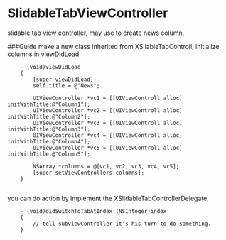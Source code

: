 SlidableTabViewController
=========================

slidable tab view controller, may use to create news column. 

###Guide
make a new class inherited from XSliableTabControll, initialize columns in viewDidLoad

```
	- (void)viewDidLoad 
	{
		[super viewDidLoad];
		self.title = @"News";
			
		UIViewController *vc1 = [[UIViewControll alloc] initWithTitle:@"Column1"];
		UIViewController *vc2 = [[UIViewControll alloc] initWithTitle:@"Column2"];
		UIViewController *vc3 = [[UIViewControll alloc] initWithTitle:@"Column3"];
		UIViewController *vc4 = [[UIViewControll alloc] initWithTitle:@"Column4"];
		UIViewController *vc5 = [[UIViewControll alloc] initWithTitle:@"Column5"];
		
		NSArray *columns = @[vc1, vc2, vc3, vc4, vc5];
		[super setViewControllers:columns];
	}
	
```

you can do action by implement the XSlidableTabControllerDelegate,

```
	- (void)didSwitchToTabAtIndex:(NSInteger)index
	{
		// tell subviewController it's his turn to do something.
	}

```
